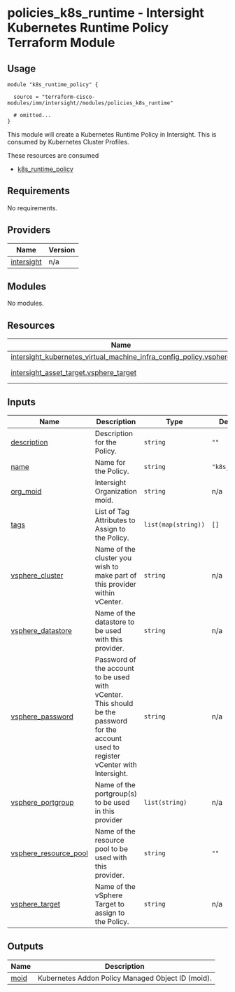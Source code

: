 # policies_k8s_runtime - Intersight Kubernetes Runtime Policy Terraform Module

## Usage

```hcl
module "k8s_runtime_policy" {

  source = "terraform-cisco-modules/imm/intersight//modules/policies_k8s_runtime"

  # omitted...
}
```

This module will create a Kubernetes Runtime Policy in Intersight.  This is consumed by Kubernetes Cluster Profiles.  

These resources are consumed

* [k8s_runtime_policy](https://registry.terraform.io/providers/CiscoDevNet/intersight/latest/docs/resources/kubernetes_container_runtime_policy)

<!-- BEGINNING OF PRE-COMMIT-TERRAFORM DOCS HOOK -->
## Requirements

No requirements.

## Providers

| Name | Version |
|------|---------|
| <a name="provider_intersight"></a> [intersight](#provider\_intersight) | n/a |

## Modules

No modules.

## Resources

| Name | Type |
|------|------|
| [intersight_kubernetes_virtual_machine_infra_config_policy.vsphere](https://registry.terraform.io/providers/CiscoDevNet/intersight/latest/docs/resources/kubernetes_virtual_machine_infra_config_policy) | resource |
| [intersight_asset_target.vsphere_target](https://registry.terraform.io/providers/CiscoDevNet/intersight/latest/docs/data-sources/asset_target) | data source |

## Inputs

| Name | Description | Type | Default | Required |
|------|-------------|------|---------|:--------:|
| <a name="input_description"></a> [description](#input\_description) | Description for the Policy. | `string` | `""` | no |
| <a name="input_name"></a> [name](#input\_name) | Name for the Policy. | `string` | `"k8s_addon"` | no |
| <a name="input_org_moid"></a> [org\_moid](#input\_org\_moid) | Intersight Organization moid. | `string` | n/a | yes |
| <a name="input_tags"></a> [tags](#input\_tags) | List of Tag Attributes to Assign to the Policy. | `list(map(string))` | `[]` | no |
| <a name="input_vsphere_cluster"></a> [vsphere\_cluster](#input\_vsphere\_cluster) | Name of the cluster you wish to make part of this provider within vCenter. | `string` | n/a | yes |
| <a name="input_vsphere_datastore"></a> [vsphere\_datastore](#input\_vsphere\_datastore) | Name of the datastore to be used with this provider. | `string` | n/a | yes |
| <a name="input_vsphere_password"></a> [vsphere\_password](#input\_vsphere\_password) | Password of the account to be used with vCenter.  This should be the password for the account used to register vCenter with Intersight. | `string` | n/a | yes |
| <a name="input_vsphere_portgroup"></a> [vsphere\_portgroup](#input\_vsphere\_portgroup) | Name of the portgroup(s) to be used in this provider | `list(string)` | n/a | yes |
| <a name="input_vsphere_resource_pool"></a> [vsphere\_resource\_pool](#input\_vsphere\_resource\_pool) | Name of the resource pool to be used with this provider. | `string` | `""` | no |
| <a name="input_vsphere_target"></a> [vsphere\_target](#input\_vsphere\_target) | Name of the vSphere Target to assign to the Policy. | `string` | n/a | yes |

## Outputs

| Name | Description |
|------|-------------|
| <a name="output_moid"></a> [moid](#output\_moid) | Kubernetes Addon Policy Managed Object ID (moid). |
<!-- END OF PRE-COMMIT-TERRAFORM DOCS HOOK -->
